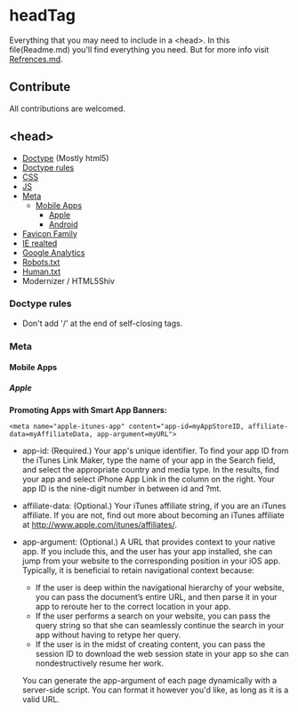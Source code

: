 headTag
===
Everything that you may need to include in a &lt;head>.
In this file(Readme.md) you'll find everything you need. But for more info visit [Refrences.md](/Refrences.md).

Contribute
---
All contributions are welcomed.

&lt;head>
---
+ [Doctype](#doctype) (Mostly html5)
+ [Doctype rules](#doctype-rules)
+ [CSS](#css)
+ [JS](#js)
+ [Meta](#meta)
    + [Mobile Apps](#mobile-apps)
        + [Apple](#apple)
        + [Android](#android)
+ [Favicon Family](#favicon-family)
+ [IE realted](#ie-realted)
+ [Google Analytics](#google-analytics)
+ [Robots.txt](#robots.txt)
+ [Human.txt](human.txt)
+ Modernizer / HTML5Shiv


### Doctype rules
+ Don't add '/' at the end of self-closing tags.

### Meta

#### Mobile Apps

##### Apple
**Promoting Apps with Smart App Banners:**
```
<meta name="apple-itunes-app" content="app-id=myAppStoreID, affiliate-data=myAffiliateData, app-argument=myURL">
```
+ app-id: (Required.) Your app's unique identifier. To find your app ID from the iTunes Link Maker, type the name of your app in the Search field, and select the appropriate country and media type. In the results, find your app and select iPhone App Link in the column on the right. Your app ID is the nine-digit number in between id and ?mt.
+ affiliate-data: (Optional.) Your iTunes affiliate string, if you are an iTunes affiliate. If you are not, find out more about becoming an iTunes affiliate at http://www.apple.com/itunes/affiliates/.
+ app-argument: (Optional.) A URL that provides context to your native app. If you include this, and the user has your app installed, she can jump from your website to the corresponding position in your iOS app. Typically, it is beneficial to retain navigational context because:
    + If the user is deep within the navigational hierarchy of your website, you can pass the document’s entire URL, and then parse it in your app to reroute her to the correct location in your app.
    + If the user performs a search on your website, you can pass the query string so that she can seamlessly continue the search in your app without having to retype her query.
    + If the user is in the midst of creating content, you can pass the session ID to download the web session state in your app so she can nondestructively resume her work.

    You can generate the app-argument of each page dynamically with a server-side script. You can format it however you'd like, as long as it is a valid URL.
